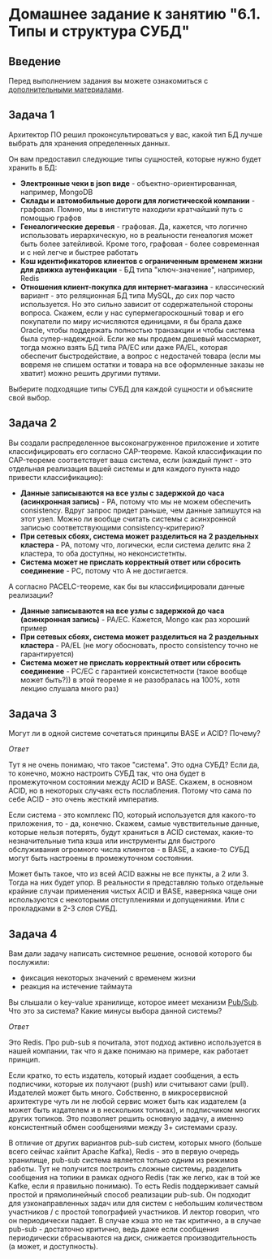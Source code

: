 # Домашнее задание к занятию "6.1. Типы и структура СУБД"

## Введение

Перед выполнением задания вы можете ознакомиться с 
[дополнительными материалами](https://github.com/netology-code/virt-homeworks/tree/master/additional/README.md).

## Задача 1

Архитектор ПО решил проконсультироваться у вас, какой тип БД 
лучше выбрать для хранения определенных данных.

Он вам предоставил следующие типы сущностей, которые нужно будет хранить в БД:

- **Электронные чеки в json виде** - объектно-ориентированная, например, MongoDB
- **Склады и автомобильные дороги для логистической компании** - графовая. Помню, мы в институте находили кратчайший путь с помощью графов
- **Генеалогические деревья** - графовая. Да, кажется, что логично использовать иерархическую, но в реальности генеалогия может быть более затейливой. Кроме того, графовая - более современная и с ней легче и быстрее работать
- **Кэш идентификаторов клиентов с ограниченным временем жизни для движка аутенфикации** - БД типа "ключ-значение", например, Redis
- **Отношения клиент-покупка для интернет-магазина** - классический вариант - это реляционная БД типа MySQL, до сих пор часто используется. Но это сильно зависит от содержательной стороны вопроса. Скажем, если у нас супермегароскошный товар и его покупатели по миру исчисляются единицами, я бы брала даже Oracle, чтобы поддержать полностью транзакции и чтобы система была супер-надеждной. Если же мы продаем дешевый массмаркет, тогда можно взять БД типа PA/EC или даже PA/EL, которая обеспечит быстродействие, а вопрос с недостачей товара (если мы вовремя не спишем остатки и товара на все оформленные заказы не хватит) можно решить другими путями.

Выберите подходящие типы СУБД для каждой сущности и объясните свой выбор.

## Задача 2

Вы создали распределенное высоконагруженное приложение и хотите классифицировать его согласно 
CAP-теореме. Какой классификации по CAP-теореме соответствует ваша система, если 
(каждый пункт - это отдельная реализация вашей системы и для каждого пункта надо привести классификацию):

- **Данные записываются на все узлы с задержкой до часа (асинхронная запись)** - PA, потому что мы не можем обеспечить consistency. Вдруг запрос придет раньше, чем данные запишутся на этот узел. Можно ли вообще считать системы с асинхронной записью соответствующими consistency-критерию?
- **При сетевых сбоях, система может разделиться на 2 раздельных кластера** - PA, потому что, логически, если система делитс яна 2 кластера, то оба доступны, но неконсистетнты.
- **Система может не прислать корректный ответ или сбросить соединение** - PC, потому что A не достигается.

А согласно PACELC-теореме, как бы вы классифицировали данные реализации?

- **Данные записываются на все узлы с задержкой до часа (асинхронная запись)** - PA/EC. Кажется, Mongo как раз хороший пример
- **При сетевых сбоях, система может разделиться на 2 раздельных кластера** - PA/EL (не могу обосновать, просто consistency точно не гарантируется)
- **Система может не прислать корректный ответ или сбросить соединение** - PC/EC с гарантией консистетности (такое вообще может быть?)) в этой теореме я не разобралась на 100%, хотя лекцию слушала много раз)

## Задача 3

Могут ли в одной системе сочетаться принципы BASE и ACID? Почему?

*Ответ*

Тут я не очень понимаю, что такое "система". Это одна СУБД? Если да, то конечно, можно настроить СУБД так, что она будет в промежуточном состоянии между ACID и BASE. Скажем, в основном ACID, но в некоторых случаях есть послабления. Потому что сама по себе ACID - это очень жесткий императив.

Если система - это комплекс ПО, который используется для какого-то приложения, то - да, конечно. Скажем, самые чувствительные данные, которые нельзя потерять, будут храниться в ACID системах, какие-то незначительные типа кэша или инструменты для быстрого обслуживания огромного числа клиентов - в BASE, а какие-то СУБД могут быть настроены в промежуточном состоянии.

Может быть такое, что из всей ACID важны не все пункты, а 2 или 3. Тогда на них будет упор. В реальности я представляю только отдельные крайние случаи применения чистых ACID и BASE, наверняка чаще они используются с некоторыми отступлениями и допущениями. Или с прокладками в 2-3 слоя СУБД.

## Задача 4

Вам дали задачу написать системное решение, основой которого бы послужили:

- фиксация некоторых значений с временем жизни
- реакция на истечение таймаута

Вы слышали о key-value хранилище, которое имеет механизм [Pub/Sub](https://habr.com/ru/post/278237/). 
Что это за система? Какие минусы выбора данной системы?

*Ответ*

Это Redis. Про pub-sub я почитала, этот подход активно используется в нашей компании, так что я даже понимаю на примере, как работает принцип.

Если кратко, то есть издатель, который издает сообщения, а есть подписчики, которые их получают (push) или считывают сами (pull). Издателей может быть много. Собственно, в микросервисной архитектуре чуть ли не любой сервис может быть как издателем (а может быть издателем и в нескольких топиках), и подписчиком многих других топиков. Это позволяет решить основную задачу, а именно консистентный обмен сообщениями между 3+ системами сразу.

В отличие от других вариантов pub-sub систем, которых много (больше всего сейчас хайпит Apache Kafka), Redis - это в первую очередь хранилище, pub-sub система является только одним из режимов работы. Тут не получится построить сложные системы, разделить сообщения на топики в рамках одного Redis (так же легко, как в той же Kafke, если я правильно понимаю). То есть Redis поддерживает самый простой и прямолинейный способ реализации pub-sub. Он подходит для узконаправленных задач или для систем с небольшим количеством участников / с простой топографией участников. И лектор говорил, что он периодически падает. В случае кэша это не так критично, а в случае pub-sub - достаточно критично, ведь даже если сообщения периодически сбрасываются на диск, снижается производительность (а может, и доступность).